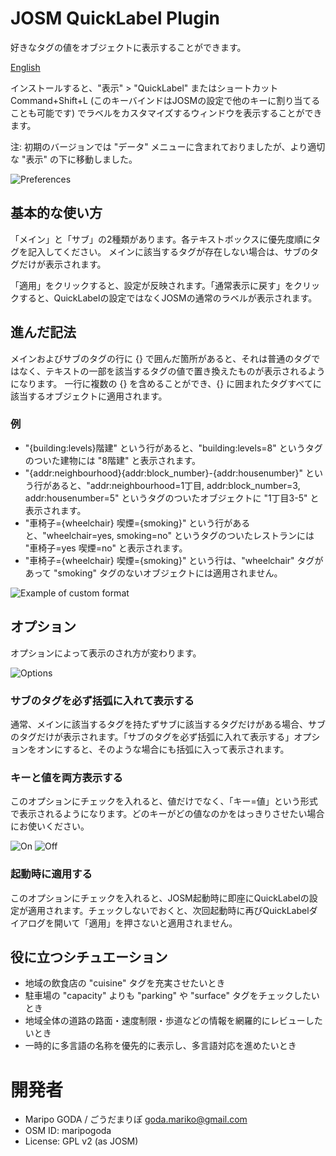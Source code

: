 # JOSM QuickLabel Plugin

好きなタグの値をオブジェクトに表示することができます。

[English](https://github.com/maripo/JOSM_quicklabel/blob/master/README.md)

インストールすると、"表示" > "QuickLabel" またはショートカット Command+Shift+L (このキーバインドはJOSMの設定で他のキーに割り当てることも可能です) でラベルをカスタマイズするウィンドウを表示することができます。

注: 初期のバージョンでは "データ" メニューに含まれておりましたが、より適切な "表示" の下に移動しました。

 ![Preferences](https://raw.githubusercontent.com/maripo/JOSM_quicklabel/master/doc/img/screenshot_en0.png)
 
## 基本的な使い方

「メイン」と「サブ」の2種類があります。各テキストボックスに優先度順にタグを記入してください。
メインに該当するタグが存在しない場合は、サブのタグだけが表示されます。

「適用」をクリックすると、設定が反映されます。「通常表示に戻す」をクリックすると、QuickLabelの設定ではなくJOSMの通常のラベルが表示されます。

## 進んだ記法

メインおよびサブのタグの行に {} で囲んだ箇所があると、それは普通のタグではなく、テキストの一部を該当するタグの値で置き換えたものが表示されるようになります。
一行に複数の {} を含めることができ、{} に囲まれたタグすべてに該当するオブジェクトに適用されます。

### 例 
* "{building:levels}階建" という行があると、"building:levels=8" というタグのついた建物には "8階建" と表示されます。
* "{addr:neighbourhood}{addr:block_number}-{addr:housenumber}" という行があると、"addr:neighbourhood=1丁目, addr:block_number=3, addr:housenumber=5" というタグのついたオブジェクトに "1丁目3-5" と表示されます。
* "車椅子={wheelchair} 喫煙={smoking}" という行があると、"wheelchair=yes, smoking=no" というタグのついたレストランには "車椅子=yes 喫煙=no" と表示されます。
* "車椅子={wheelchair} 喫煙={smoking}" という行は、"wheelchair" タグがあって "smoking" タグのないオブジェクトには適用されません。
 
 ![Example of custom format](https://raw.githubusercontent.com/maripo/JOSM_quicklabel/master/doc/img/format_example_ja.png)

## オプション

オプションによって表示のされ方が変わります。

 ![Options](https://raw.githubusercontent.com/maripo/JOSM_quicklabel/master/doc/img/options_ja.png)


### サブのタグを必ず括弧に入れて表示する
通常、メインに該当するタグを持たずサブに該当するタグだけがある場合、サブのタグだけが表示されます。「サブのタグを必ず括弧に入れて表示する」オプションをオンにすると、そのような場合にも括弧に入って表示されます。

### キーと値を両方表示する
このオプションにチェックを入れると、値だけでなく、「キー=値」という形式で表示されるようになります。どのキーがどの値なのかをはっきりさせたい場合にお使いください。

 ![On](https://raw.githubusercontent.com/maripo/JOSM_quicklabel/master/doc/img/keyvalue_on_ja.png)
 ![Off](https://raw.githubusercontent.com/maripo/JOSM_quicklabel/master/doc/img/keyvalue_off_ja.png)

### 起動時に適用する
このオプションにチェックを入れると、JOSM起動時に即座にQuickLabelの設定が適用されます。チェックしないでおくと、次回起動時に再びQuickLabelダイアログを開いて「適用」を押さないと適用されません。
 
## 役に立つシチュエーション

 * 地域の飲食店の "cuisine" タグを充実させたいとき
 * 駐車場の "capacity" よりも "parking" や "surface" タグをチェックしたいとき
 * 地域全体の道路の路面・速度制限・歩道などの情報を網羅的にレビューしたいとき
 * 一時的に多言語の名称を優先的に表示し、多言語対応を進めたいとき

# 開発者

 * Maripo GODA / ごうだまりぽ <goda.mariko@gmail.com>
 * OSM ID: maripogoda
 * License: GPL v2 (as JOSM)
 